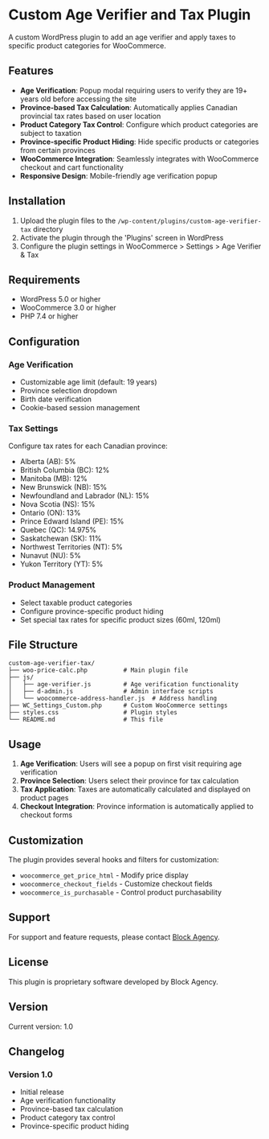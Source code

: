 # Custom Age Verifier and Tax Plugin

A custom WordPress plugin to add an age verifier and apply taxes to specific product categories for WooCommerce.

## Features

- **Age Verification**: Popup modal requiring users to verify they are 19+ years old before accessing the site
- **Province-based Tax Calculation**: Automatically applies Canadian provincial tax rates based on user location
- **Product Category Tax Control**: Configure which product categories are subject to taxation
- **Province-specific Product Hiding**: Hide specific products or categories from certain provinces
- **WooCommerce Integration**: Seamlessly integrates with WooCommerce checkout and cart functionality
- **Responsive Design**: Mobile-friendly age verification popup

## Installation

1. Upload the plugin files to the `/wp-content/plugins/custom-age-verifier-tax` directory
2. Activate the plugin through the 'Plugins' screen in WordPress
3. Configure the plugin settings in WooCommerce > Settings > Age Verifier & Tax

## Requirements

- WordPress 5.0 or higher
- WooCommerce 3.0 or higher
- PHP 7.4 or higher

## Configuration

### Age Verification
- Customizable age limit (default: 19 years)
- Province selection dropdown
- Birth date verification
- Cookie-based session management

### Tax Settings
Configure tax rates for each Canadian province:
- Alberta (AB): 5%
- British Columbia (BC): 12%
- Manitoba (MB): 12%
- New Brunswick (NB): 15%
- Newfoundland and Labrador (NL): 15%
- Nova Scotia (NS): 15%
- Ontario (ON): 13%
- Prince Edward Island (PE): 15%
- Quebec (QC): 14.975%
- Saskatchewan (SK): 11%
- Northwest Territories (NT): 5%
- Nunavut (NU): 5%
- Yukon Territory (YT): 5%

### Product Management
- Select taxable product categories
- Configure province-specific product hiding
- Set special tax rates for specific product sizes (60ml, 120ml)

## File Structure

```
custom-age-verifier-tax/
├── woo-price-calc.php          # Main plugin file
├── js/
│   ├── age-verifier.js         # Age verification functionality
│   ├── d-admin.js              # Admin interface scripts
│   └── woocommerce-address-handler.js  # Address handling
├── WC_Settings_Custom.php      # Custom WooCommerce settings
├── styles.css                  # Plugin styles
└── README.md                   # This file
```

## Usage

1. **Age Verification**: Users will see a popup on first visit requiring age verification
2. **Province Selection**: Users select their province for tax calculation
3. **Tax Application**: Taxes are automatically calculated and displayed on product pages
4. **Checkout Integration**: Province information is automatically applied to checkout forms

## Customization

The plugin provides several hooks and filters for customization:

- `woocommerce_get_price_html` - Modify price display
- `woocommerce_checkout_fields` - Customize checkout fields
- `woocommerce_is_purchasable` - Control product purchasability

## Support

For support and feature requests, please contact [Block Agency](https://blockagency.co).

## License

This plugin is proprietary software developed by Block Agency.

## Version

Current version: 1.0

## Changelog

### Version 1.0
- Initial release
- Age verification functionality
- Province-based tax calculation
- Product category tax control
- Province-specific product hiding
